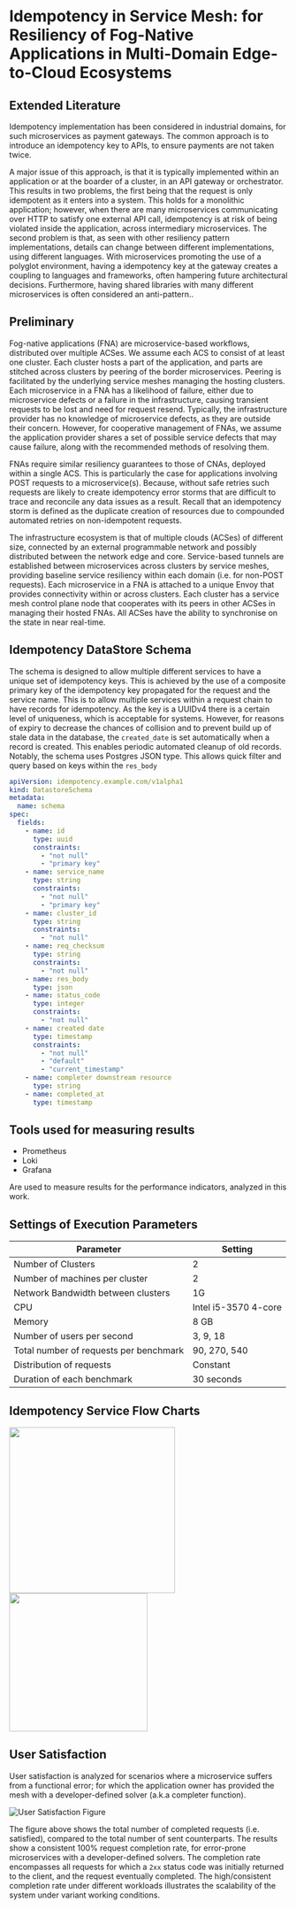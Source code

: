 # Idempotency in Service Mesh: for Resiliency of Fog-Native Applications in Multi-Domain Edge-to-Cloud Ecosystems

## Extended Literature

Idempotency implementation has been considered in industrial domains, for such microservices as payment gateways. The common approach is to introduce an idempotency key to APIs, to ensure payments are not taken twice.

A major issue of this approach, is that it is typically implemented within an application or at the boarder of a cluster, in an API gateway or orchestrator. This results in two problems, the first being that the request is only idempotent as it enters into a system. This holds for a monolithic application; however, when there are many microservices communicating over HTTP to satisfy one external API call, idempotency is at risk of being violated inside the application, across intermediary microservices.
The second problem is that, as seen with other resiliency pattern implementations, details can change between different implementations, using different languages. With microservices promoting the use of a polyglot environment, having a idempotency key at the gateway creates a coupling to languages and frameworks, often hampering future architectural decisions.
Furthermore, having shared libraries with many different microservices is often considered an anti-pattern..

## Preliminary

Fog-native applications (FNA) are microservice-based workflows, distributed over multiple ACSes. We assume each ACS to consist of at least one cluster.
Each cluster hosts a part of the application, and parts are stitched across clusters by peering of the border microservices. Peering is facilitated by the underlying service meshes managing the hosting clusters.
Each microservice in a FNA has a likelihood of failure, either due to microservice defects or a failure in the infrastructure, causing transient requests to be lost and need for request resend. Typically, the infrastructure provider has no knowledge of microservice defects, as they are outside their concern.
However, for cooperative management of FNAs, we assume the application provider shares 
a set of possible service defects that may cause failure, along with the recommended methods of resolving them.

FNAs require similar resiliency guarantees to those of CNAs, deployed within a single ACS. This is particularly the case for applications involving POST requests to a microservice(s). Because, without safe retries such requests are likely to create idempotency error storms that are difficult to trace and reconcile any data issues as a result. Recall that an idempotency storm is defined as the duplicate creation of resources due to compounded automated retries on non-idempotent requests.

The infrastructure ecosystem is that of multiple clouds (ACSes) of different size, connected by an external programmable network and possibly distributed between the network edge and core.
Service-based tunnels are established between microservices across clusters by service meshes, providing baseline service resiliency within each domain (i.e. for non-POST requests). Each microservice in a FNA is attached to a unique Envoy that provides connectivity within or across clusters. Each cluster has a service mesh control plane node that cooperates with its peers in other ACSes in managing their hosted FNAs.
All ACSes have the ability to synchronise on the state in near real-time.

## Idempotency DataStore Schema

The schema is designed to allow multiple different services to have a unique set of idempotency keys. This is achieved by the use of a composite primary key of the idempotency key propagated for the request and the service name. This is to allow multiple services within a request chain to have records for idempotency. As the key is a UUIDv4 there is a certain level of uniqueness, which is acceptable for systems. However, for reasons of expiry to decrease the chances of collision and to prevent build up of stale data in the database, the `created_date` is set automatically when a record is created. This enables periodic automated cleanup of old records.
Notably, the schema uses Postgres JSON type. This allows quick filter and query based on keys within the `res_body`

```yaml
apiVersion: idempotency.example.com/v1alpha1
kind: DatastoreSchema
metadata:
  name: schema
spec:
  fields:
    - name: id
      type: uuid
      constraints:
        - "not null"
        - "primary key"
    - name: service_name
      type: string
      constraints:
        - "not null"
        - "primary key"
    - name: cluster_id
      type: string
      constraints:
        - "not null"
    - name: req_checksum
      type: string
      constraints:
        - "not null"
    - name: res_body
      type: json
    - name: status_code
      type: integer
      constraints:
        - "not null"
    - name: created date
      type: timestamp
      constraints:
        - "not null"
        - "default"
        - "current_timestamp"
    - name: completer downstream resource
      type: string
    - name: completed_at
      type: timestamp
```

## Tools used for measuring results

- Prometheus
- Loki
- Grafana

Are used to measure results for the performance indicators, analyzed in this work.

## Settings of Execution Parameters

| Parameter                              | Setting     |
|----------------------------------------|----------------------|
| Number of Clusters                     | 2                    |
| Number of machines per cluster         | 2                    |
| Network Bandwidth between clusters     | 1G                   |
| CPU                                    | Intel i5-3570 4-core |
| Memory                                 | 8 GB                 |
| Number of users per second             | 3, 9, 18             |
| Total number of requests per benchmark | 90, 270, 540         |
| Distribution of requests               | Constant             |
| Duration of each benchmark             | 30 seconds           |

## Idempotency Service Flow Charts

<img src="img/idempotency-service-get.png" width="300">

<img src="img/idempotency-service-post.png" width="250">

## User Satisfaction

User satisfaction is analyzed for scenarios where a microservice suffers from a functional error; for which the application owner has provided the mesh with a developer-defined solver (a.k.a completer function).

![User Satisfaction Figure](img/user-satisfaction.png)

The figure above shows the total number of completed requests (i.e. satisfied), compared to the total number of sent counterparts. The results show a consistent 100\% request completion rate, for error-prone microservices with a developer-defined solvers.
The completion rate encompasses all requests for which a `2xx` status code was initially returned to the client, and the request eventually completed. The high/consistent completion rate under different workloads illustrates the scalability of the system under variant working conditions.

